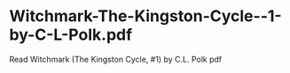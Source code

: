 # Witchmark-The-Kingston-Cycle--1-by-C-L-Polk.pdf
Read Witchmark (The Kingston Cycle, #1) by C.L. Polk pdf
